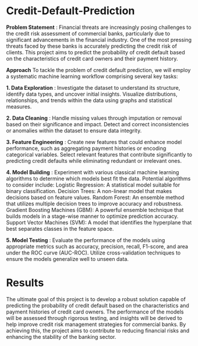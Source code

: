 # Credit-Default-Prediction

**Problem Statement** : 
Financial threats are increasingly posing challenges to the credit risk assessment of commercial banks, particularly due to significant advancements in the financial industry. One of the most pressing threats faced by these banks is accurately predicting the credit risk of clients. This project aims to predict the probability of credit default based on the characteristics of credit card owners and their payment history.

**Approach**
To tackle the problem of credit default prediction, we will employ a systematic machine learning workflow comprising several key tasks:

**1. Data Exploration** : 
Investigate the dataset to understand its structure, identify data types, and uncover initial insights.
Visualize distributions, relationships, and trends within the data using graphs and statistical measures.

**2. Data Cleaning** :
Handle missing values through imputation or removal based on their significance and impact.
Detect and correct inconsistencies or anomalies within the dataset to ensure data integrity.

**3. Feature Engineering** :
Create new features that could enhance model performance, such as aggregating payment histories or encoding categorical variables.
Select relevant features that contribute significantly to predicting credit defaults while eliminating redundant or irrelevant ones.

**4. Model Building** :
Experiment with various classical machine learning algorithms to determine which models best fit the data. Potential algorithms to consider include:
Logistic Regression: A statistical model suitable for binary classification.
Decision Trees: A non-linear model that makes decisions based on feature values.
Random Forest: An ensemble method that utilizes multiple decision trees to improve accuracy and robustness.
Gradient Boosting Machines (GBM): A powerful ensemble technique that builds models in a stage-wise manner to optimize prediction accuracy.
Support Vector Machines (SVM): A model that identifies the hyperplane that best separates classes in the feature space.

**5. Model Testing** :
Evaluate the performance of the models using appropriate metrics such as accuracy, precision, recall, F1-score, and area under the ROC curve (AUC-ROC).
Utilize cross-validation techniques to ensure the models generalize well to unseen data.

# Results
The ultimate goal of this project is to develop a robust solution capable of predicting the probability of credit default based on the characteristics and payment histories of credit card owners. The performance of the models will be assessed through rigorous testing, and insights will be derived to help improve credit risk management strategies for commercial banks. By achieving this, the project aims to contribute to reducing financial risks and enhancing the stability of the banking sector.
